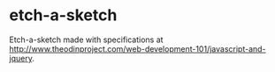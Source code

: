 # etch-a-sketch
Etch-a-sketch made with specifications at http://www.theodinproject.com/web-development-101/javascript-and-jquery.
